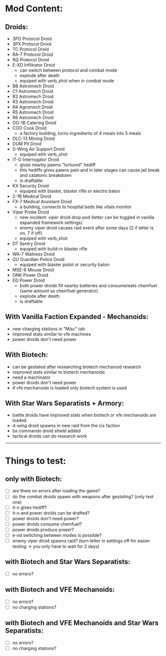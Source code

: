 # Mod Content:

## Droids:
- 3PO Protocol Droid
- 3PX Protocol Droid
- TC Protocol Droid
- RA-7 Protocol Droid
- RQ Protocol Droid
- E-XD Infiltrator Droid
	- can switch between protocol and combat mode
	- explode after death
	- equiped with verb_shot when in combat mode
- BB Astromech Droid
- C1 Astromech Droid
- R2 Astromech Droid
- R3 Astromech Droid
- R4 Agromech Droid
- R5 Astromech Droid
- R6 Astromech Droid
- DG-1B Catering Droid
- COO Cook Droid
	- a factory building, turns ingredients of 4 meals into 5 meals
- DLC-13 Mining Droid
- DUM Pit Droid
- D-Wing Air Support Droid
	- equiped with verb_shot
- IT-O Interrogator Droid
	- gives nearby pawns "tortured" hediff
	- this hediffs gives pawns pain and in later stages can cause jail break and catatonic breakdown
	- is draftable
- KX Security Droid
	- equiped with blaster, blaster rifle or electro baton
- 2-1B Medical Droid
- FX-7 Medical Assistant Droid
	- a building, connects to hospital beds like vitals monitor
- Viper Probe Droid
	- new incident: viper droid drop pod (letter can be toggled in vanilla expanded framework settings)
	- enemy viper droid causes raid event after some days (2 if letter is on, 7 if off)
	- equiped with verb_shot
- DT Sentry Droid
	- equiped with build-in blaster rifle
- WA-7 Waitress Droid
- GU Guardian Police Droid
	- equiped with blaster pistol or security baton
- MSE-6 Mouse Droid
- GNK Power Droid
- EG Power Droid
	- both power droids fill nearby batteries and consume/eats chemfuel (same amount as chemfuel generator)
	- explode after death
	- is draftable

## With Vanilla Faction Expanded - Mechanoids:
- new charging stations in "Misc" tab
- improved stats similar to vfe machines
- power droids don't need power

## With Biotech:
- can be gestated after researching biotech mechanoid research
- improved stats similar to biotech mechanoids
- need a machinator
- power droids don't need power
- if vfe mechanoids is loaded only biotech system is used

## With Star Wars Separatists + Armory:
- battle droids have improved stats when biotech or vfe mechanoids are loaded
- d-wing droid spawns in new raid from the cis faction
- bx commando droid shield added
- tactical droids can do research work

-----------------
# Things to test:

## only with Biotech:
- [ ] are there no errors after loading the game?
- [ ] do the combat droids spawn with weapons after gestating? (only test one)
- [ ] it-o gives hediff?
- [ ] it-o and power droids can be drafted?
- [ ] power droids don't need power?
- [ ] power droids consume chemfuel?
- [ ] power droids produce power?
- [ ] e-xd switching between modes is possible?
- [ ] enemy viper droid spawns raid? (turn letter in settings off for easier testing -> you only have to wait for 2 days)

## with Biotech and Star Wars Separatists:
- [ ] no errors?

## with Biotech and VFE Mechanoids:
- [ ] no errors?
- [ ] no charging stations?

## with Biotech and VFE Mechanoids and Star Wars Separatists:
- [ ] no errors?
- [ ] no charging stations?

